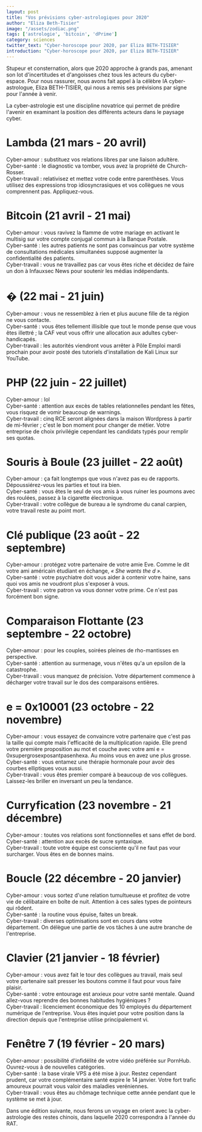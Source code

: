 ```yaml
---
layout: post
title: "Vos prévisions cyber-astrologiques pour 2020"
author: "Eliza Beth-Tisier"
image: "/assets/zodiac.png"
tags: ['astrologie', 'bitcoin', 'dPrime']
category: sciences
twitter_text: "Cyber-horoscope pour 2020, par Eliza BETH-TISIER"
introduction: "Cyber-horoscope pour 2020, par Eliza BETH-TISIER"
---
```


Stupeur et consternation, alors que 2020 approche à grands
pas, amenant son lot d'incertitudes et d'angoisses chez tous les acteurs
du cyber-espace. Pour nous rassurer, nous avons fait appel à la célèbre
IA cyber-astrologue, Eliza BETH-TISIER, qui nous a remis ses prévisions
par signe pour l'année à venir.

La cyber-astrologie est une discipline novatrice qui permet de prédire
l'avenir en examinant la position des différents acteurs dans le paysage
cyber.

# Lambda (21 mars - 20 avril)

Cyber-amour : substituez vos relations libres par une liaison adultère.<br>
Cyber-santé : le diagnostic va tomber, vous avez la propriété de Church-Rosser.<br>
Cyber-travail : relativisez et mettez votre code entre parenthèses. Vous
utilisez des expressions trop idiosyncrasiques et vos collègues ne vous
comprennent pas. Appliquez-vous.<br>

# Bitcoin (21 avril - 21 mai)

Cyber-amour : vous ravivez la flamme de votre mariage en activant le multisig
sur votre compte conjugal commun à la Banque Postale.<br>
Cyber-santé : les autres patients ne sont pas convaincus par votre système de
consultations médicales simultanées supposé augmenter la confidentialité des
patients.<br>
Cyber-travail : vous ne travaillez pas car vous êtes riche et décidez de faire
un don à Infauxsec News pour soutenir les médias indépendants.<br>

# � (22 mai - 21 juin)

Cyber-amour : vous ne ressemblez à rien et plus aucune fille de ta région ne
vous contacte.<br>
Cyber-santé : vous êtes tellement illisible que tout le monde pense que vous
êtes illettré ; la CAF veut vous offrir une allocation aux adultes
cyber-handicapés.<br>
Cyber-travail : les autorités viendront vous arrêter à Pôle Emploi mardi
prochain pour avoir posté des tutoriels d'installation de Kali Linux sur
YouTube.<br>

# PHP (22 juin - 22 juillet)

Cyber-amour : lol<br>
Cyber-santé : attention aux excès de tables relationnelles pendant les
fêtes, vous risquez de vomir beaucoup de warnings.<br>
Cyber-travail : cinq RCE seront alignées dans la maison Wordpress à partir de
mi-février ; c'est le bon moment pour changer de métier. Votre entreprise de
choix privilégie cependant les candidats typés pour remplir ses quotas.<br>

# Souris à Boule (23 juillet - 22 août)

Cyber-amour : ça fait longtemps que vous n'avez pas eu de rapports.
Dépoussiérez-vous les parties et tout ira bien.<br>
Cyber-santé : vous êtes le seul de vos amis à vous ruiner les poumons avec
des roulées, passez à la cigarette électronique.<br>
Cyber-travail : votre collègue de bureau a le syndrome du canal carpien, votre
travail reste au point mort.<br>

# Clé publique (23 août - 22 septembre)

Cyber-amour : protégez votre partenaire de votre amie Eve. Comme le dit votre
ami américain étudiant en échange, *« She wants the d »*.<br>
Cyber-santé : votre psychiatre doit vous aider à contenir votre haine, sans
quoi vos amis ne voudront plus s'exposer à vous.<br>
Cyber-travail : votre patron va vous donner votre prime. Ce n'est pas forcément
bon signe.<br>

# Comparaison Flottante (23 septembre - 22 octobre)

Cyber-amour : pour les couples, soirées pleines de rho-mantisses en perspective.<br>
Cyber-santé : attention au surmenage, vous n'êtes qu'a un epsilon de la catastrophe.<br>
Cyber-travail : vous manquez de précision. Votre département commence à
décharger votre travail sur le dos des comparaisons entières.<br>

# e = 0x10001 (23 octobre - 22 novembre)

Cyber-amour : vous essayez de convaincre votre partenaire que c'est pas la taille qui
compte mais l'efficacité de la multiplication rapide. Elle prend votre première
proposition au mot et couche avec votre ami e = 0xsupergrosexposantpasenhexa.
Au moins vous en avez une plus grosse.<br>
Cyber-santé : vous entamez une thérapie hormonale pour avoir des courbes
elliptiques vous aussi.<br>
Cyber-travail : vous êtes premier comparé à beaucoup de vos collègues.
Laissez-les briller en inversant un peu la tendance.<br>

# Curryfication (23 novembre - 21 décembre)

Cyber-amour : toutes vos relations sont fonctionnelles et sans effet de bord.<br>
Cyber-santé : attention aux excès de sucre syntaxique.<br>
Cyber-travail : toute votre équipe est consciente qu'il ne faut pas vour
surcharger. Vous êtes en de bonnes mains.<br>

# Boucle (22 décembre - 20 janvier)

Cyber-amour : vous sortez d'une relation tumultueuse et profitez de votre vie de
célibataire en boîte de nuit. Attention à ces sales types de pointeurs qui
rôdent.<br>
Cyber-santé : la routine vous épuise, faites un break.<br>
Cyber-travail : diverses optimisations sont en cours dans votre département. On
délègue une partie de vos tâches à une autre branche de l'entreprise.<br>

# Clavier (21 janvier - 18 février)

Cyber-amour : vous avez fait le tour des collègues au travail, mais seul votre
partenaire sait presser les boutons comme il faut pour vous faire plaisir.<br>
Cyber-santé : votre entourage est anxieux pour votre santé mentale. Quand
allez-vous reprendre des bonnes habitudes hygiéniques ?<br>
Cyber-travail : licenciement économique des 10 employés du département
numérique de l'entreprise. Vous êtes inquiet pour votre position dans la
direction depuis que l'entreprise utilise principalement vi.<br>

# Fenêtre 7 (19 février - 20 mars)

Cyber-amour : possibilité d'infidélité de votre vidéo préférée sur PornHub.
Ouvrez-vous à de nouvelles catégories.<br>
Cyber-santé : la base virale VPS a été mise à jour. Restez cependant prudent,
car votre complémentaire santé expire le 14 janvier. Votre fort trafic amoureux
pourrait vous valoir des maladies veréniennes.<br>
Cyber-travail : vous êtes au chômage technique cette année pendant que le
système se met à jour.<br>


Dans une édition suivante, nous ferons un voyage en orient avec la cyber-astrologie
des restes chinois, dans laquelle 2020 correspondra à l'année du RAT.
